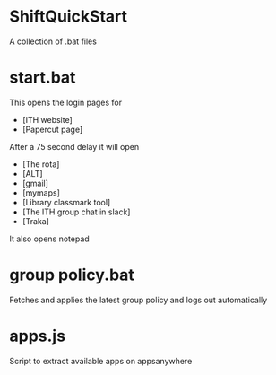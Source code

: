 # ShiftQuickStart
A collection of .bat files

# start.bat
This opens the login pages for
+ [ITH website]
+ [Papercut page]

After a 75 second delay it will open
+ [The rota]
+ [ALT]
+ [gmail]
+ [mymaps]
+ [Library classmark tool]
+ [The ITH group chat in slack]
+ [Traka]

It also opens notepad


# group policy.bat
Fetches and applies the latest group policy and logs out automatically


# apps.js
Script to extract available apps on appsanywhere
	

